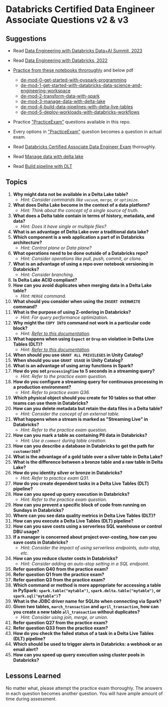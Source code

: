 # Databricks Certified Data Engineer Associate Questions v2 & v3

## Suggestions

- Read [Data Engineering with Databricks Data+AI Summit, 2023](Data-Engineering-with-Databricks-dais.pdf)
- Read [Data Engineering with Databricks, 2022 ](Data-Engineering-with-Databricks-EN.pdf)

- [Practice from these notebooks throroughly](data-engineering-with-databricksv314.dbc) and below pdf
  * [de-mod-0-get-started-with-pyspark-programming](/files/de-mod-0-get-started-with-pyspark-programming.pdf)
  * [de-mod-1-get-started-with-databricks-data-science-and-engineering-workspace](/files/de-mod-1-get-started-with-databricks-data-science-and-engineering-workspace.pdf)
  * [de-mod-2-transform-data-with-spark](/files/de-mod-2-transform-data-with-spark.pdf)
  * [de-mod-3-manage-data-with-delta-lake](/files/de-mod-3-manage-data-with-delta-lake.pdf)
  * [de-mod-4-build-data-pipelines-with-delta-live-tables](/files/de-mod-4-build-data-pipelines-with-delta-live-tables.pdf)
  * [de-mod-5-deploy-workloads-with-databricks-workflows](/files/de-mod-5-deploy-workloads-with-databricks-workflows.pdf)
- Practice [&#34;PracticeExam&#34;](PracticeExam-DataEngineerAssociate.pdf) questions available in this repo.
- Every options in [&#34;PracticeExam&#34;](PracticeExam-DataEngineerAssociate.pdf) question becomes a question in actual exam.
- Read [Databricks Certified Associate Data Engineer Exam](DatabricksCertifiedAssociateDataEngineerExam.pdf) thoroughly.
- Read [Manage data with delta lake](/files/de-mod-3-manage-data-with-delta-lake.pdf)
- Read [Build pipeline with DLT](/files/de-mod-4-build-data-pipelines-with-delta-live-tables.pdf)

## Topics


1. **Why might data not be available in a Delta Lake table?**
   * *Hint: Consider commands like `vacuum`, `merge`, or `optimize`.*
2. **What does Delta Lake become in the context of a data platform?**
   * *Hint: Think about the concept of a single source of truth.*
3. **What does a Delta table contain in terms of history, metadata, and data?**
   * *Hint: Does it have single or multiple files?*
4. **What is an advantage of Delta Lake over a traditional data lake?**
5. **Which component is a web application a part of in Databricks architecture?**
   * *Hint: Control plane or Data plane?*
6. **What operations need to be done outside of a Databricks repo?**
   * *Hint: Consider operations like pull, push, commit, or clone.*
7. **What is an advantage of using a repo over notebook versioning in Databricks?**
   * *Hint: Consider branching.*
8. **Is Delta Lake ACID compliant?**
9. **How can you avoid duplicates when merging data in a Delta Lake table?**
   * *Hint: `MERGE` command.*
10. **What should you consider when using the `INSERT OVERWRITE` command?**
11. **What is the purpose of using Z-ordering in Databricks?**
    * *Hint: For query performance optimization.*
12. **Why might the `COPY INTO` command not work in a particular code block?**
    * *Hint: [Refer to this documentation](https://docs.databricks.com/sql/language-manual/delta-copy-into.html).*
13. **What happens when using `Expect` or `Drop` on violation in Delta Live Tables (DLT)?**
    * *Hint: [Refer to this documentation](https://docs.databricks.com/workflows/delta-live-tables/delta-live-tables-expectations.html).*
14. **When should you use `GRANT ALL PRIVILEGES` in Unity Catalog?**
15. **When should you use `GRANT USAGE` in Unity Catalog?**
16. **What is an advantage of using array functions in Spark?**
17. **How do you set `processingTime` to 5 seconds in a streaming query?**
    * *Hint: Refer to the practice exam question.*
18. **How do you configure a streaming query for continuous processing in a production environment?**
    * *Hint: Refer to practice exam Q36.*
19. **Which physical object should you create for 10 tables so that other teams can use them in Databricks?**
20. **How can you delete metadata but retain the data files in a Delta table?**
    * *Hint: Consider the concept of an external table.*
21. **What happens when a stream is marked as "Streaming Live" in Databricks?**
    * *Hint: Refer to the practice exam question.*
22. **How can you mark a table as containing PII data in Databricks?**
    * *Hint: Use a `comment` during table creation.*
23. **How can you describe a database in Databricks to get the path for `customer360`?**
24. **What is the advantage of a gold table over a silver table in Delta Lake?**
25. **What is the difference between a bronze table and a raw table in Delta Lake?**
26. **How do you identity silver or bronze in Databricks?**
    * *Hint: Refer to practice exam Q31.*
27. **How do you create dependent tasks in a Delta Live Tables (DLT) pipeline?**
28. **How can you speed up query execution in Databricks?**
    * *Hint: Refer to the practice exam question.*
29. **How can you prevent a specific block of code from running on Sundays in Databricks?**
30. **Where can you see data quality metrics in Delta Live Tables (DLT)?**
31. **How can you execute a Delta Live Tables (DLT) pipeline?**
32. **How can you save costs using a serverless SQL warehouse or control DBU usage?**
33. **If a manager is concerned about project over-costing, how can you save costs in Databricks?**
    * *Hint: Consider the impact of using serverless endpoints, auto-stop, etc.*
34. **How can you reduce cluster costs in Databricks?**
    * *Hint: Consider adding an auto-stop setting in a SQL endpoint.*
35. **Refer question Q40 from the practice exam?**
36. **Refer question Q1 from the practice exam?**
37. **Refer question Q3 from the practice exam?**
38. **Which command or method is more appropriate for accessing a table in PySpark: `spark.table("mytable")`, `spark.delta.table("mytable")`, or `spark.sql("mytable")`?**
39. **What is the JDBC driver name for SQLite when connecting via Spark?**
40. **Given two tables, `march_transaction` and `april_transaction`, how can you create a new table `all_transaction` without duplicates?**
    * *Hint: Consider using join, merge, or union.*
41. **Refer question Q27 from the practice exam?**
42. **Refer question Q33 from the practice exam?**
43. **How do you check the failed status of a task in a Delta Live Tables (DLT) pipeline?**
44. **Which should be used to trigger alerts in Databricks: a webhook or an email alert?**
45. **How can you speed up query execution using cluster pools in Databricks?**

## Lessons Learned

No matter what, please attempt the practice exam thoroughly. The answers in each question becomes another question. You will have ample amount of time during assessment.
